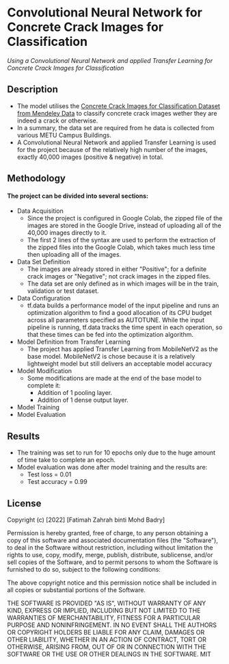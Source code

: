 # Convolutional Neural Network for Concrete Crack Images for Classification
_Using a Convolutional Neural Network and applied Transfer Learning for Concrete Crack Images for Classification_

## Description

- The model utilises the [Concrete Crack Images for Classification Dataset from Mendeley Data][df1] to classify concrete crack images wether they are indeed a crack or otherwise.
- In a summary, the data set are required from he data is collected from various METU Campus Buildings.
- A Convolutional Neural Network and applied Transfer Learning is used for the project because of the relatively high number of the images, exactly 40,000 images (positive & negative) in total.

## Methodology
#### The project can be divided into several sections:
- Data Acquisition
    - Since the project is configured in Google Colab, the zipped file of the images are stored in the Google Drive, instead of uploading all of the  40,000 images directly to it.
    - The first 2 lines of the syntax are used to perform the extraction of the zipped files into the Google Colab, which takes much less time then uploading alll of the images.
- Data Set Definition
    - The images are already stored in either "Positive"; for a definite crack images or "Negative"; not crack images in the zipped files.
    - The data set are only defined as in which images will be in the train, validation or test dataset.
- Data Configuration
    - tf.data builds a performance model of the input pipeline and runs an optimization algorithm to find a good allocation of its CPU budget across all parameters specified as AUTOTUNE. While the input pipeline is running, tf.data tracks the time spent in each operation, so that these times can be fed into the optimization algorithm.
- Model Definition from Transfer Learning
    - The project has applied Transfer Learning from MobileNetV2 as the base model. MobileNetV2 is chose because it is a relatively lightweight model but still delivers an acceptable model accuracy
- Model Modification
    - Some modifications are made at the end of the base model to complete it:
        - Addition of 1 pooling layer.
        - Addition of 1 dense output layer.
- Model Training
- Model Evaluation

## Results
- The training was set to run for 10 epochs only due to the huge amount of time take to complete an epoch.
- Model evaluation was done after model training and the results are:
    - Test loss = 0.01
    - Test accuracy = 0.99

## License
Copyright (c) [2022] [Fatimah Zahrah binti Mohd Badry]

Permission is hereby granted, free of charge, to any person obtaining a copy
of this software and associated documentation files (the "Software"), to deal
in the Software without restriction, including without limitation the rights
to use, copy, modify, merge, publish, distribute, sublicense, and/or sell
copies of the Software, and to permit persons to whom the Software is
furnished to do so, subject to the following conditions:

The above copyright notice and this permission notice shall be included in all
copies or substantial portions of the Software.

THE SOFTWARE IS PROVIDED "AS IS", WITHOUT WARRANTY OF ANY KIND, EXPRESS OR
IMPLIED, INCLUDING BUT NOT LIMITED TO THE WARRANTIES OF MERCHANTABILITY,
FITNESS FOR A PARTICULAR PURPOSE AND NONINFRINGEMENT. IN NO EVENT SHALL THE
AUTHORS OR COPYRIGHT HOLDERS BE LIABLE FOR ANY CLAIM, DAMAGES OR OTHER
LIABILITY, WHETHER IN AN ACTION OF CONTRACT, TORT OR OTHERWISE, ARISING FROM,
OUT OF OR IN CONNECTION WITH THE SOFTWARE OR THE USE OR OTHER DEALINGS IN THE
SOFTWARE.
MIT

[//]: # (These are reference links used in the body of this note and get stripped out when the markdown processor does its job. There is no need to format nicely because it shouldn't be seen. Thanks SO - http://stackoverflow.com/questions/4823468/store-comments-in-markdown-syntax)

   [df1]: <https://data.mendeley.com/datasets/5y9wdsg2zt/2>